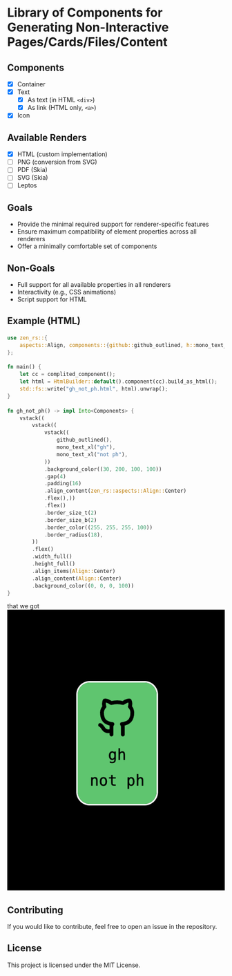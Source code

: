 # Library of Components for Generating Non-Interactive Pages/Cards/Files/Content

## Components
* [x] Container
* [x] Text
  - [x] As text (in HTML `<div>`)
  - [x] As link (HTML only, `<a>`)
* [x] Icon

## Available Renders
* [x] HTML (custom implementation)
* [ ] PNG (conversion from SVG)
* [ ] PDF (Skia)
* [ ] SVG (Skia)
* [ ] Leptos

## Goals
- Provide the minimal required support for renderer-specific features
- Ensure maximum compatibility of element properties across all renderers
- Offer a minimally comfortable set of components

## Non-Goals
- Full support for all available properties in all renderers
- Interactivity (e.g., CSS animations)
- Script support for HTML


## Example (HTML)
```rust
use zen_rs::{
    aspects::Align, components::{github::github_outlined, h::mono_text_xl, Components}, layouts::html::HtmlBuilder, vstack
};

fn main() {
    let cc = complited_component();
    let html = HtmlBuilder::default().component(cc).build_as_html();
    std::fs::write("gh_not_ph.html", html).unwrap();
}

fn gh_not_ph() -> impl Into<Components> {
    vstack((
        vstack((
            vstack((
                github_outlined(),
                mono_text_xl("gh"),
                mono_text_xl("not ph"),
            ))
            .background_color((30, 200, 100, 100))
            .gap(4)
            .padding(16)
            .align_content(zen_rs::aspects::Align::Center)
            .flex(),))
            .flex()
            .border_size_t(2)
            .border_size_b(2)
            .border_color((255, 255, 255, 100))
            .border_radius(18),
        ))
        .flex()
        .width_full()
        .height_full()
        .align_items(Align::Center)
        .align_content(Align::Center)
        .background_color((0, 0, 0, 100))
}
```

that we got
![img](.content/example.png)



## Contributing
If you would like to contribute, feel free to open an issue in the repository.

## License
This project is licensed under the MIT License.
